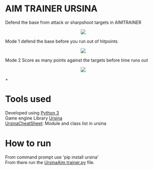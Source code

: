 # AIM TRAINER URSINA
Defend the base from attack or sharpshoot targets in AIMTRAINER  
<p align="center">
  <img src= "https://github.com/woodaaron2001/URSINA-AIM-TRAINER/tree/main/assets" />
</p>


Mode 1 defend the base before you run out of hitpoints  

<p align="center">
  <img src="https://github.com/UCD-COMP20050/EvaBot/blob/main/Risk%20EvaBot/res/Logo.jpeg" />
</p>

Mode 2 Score as many points against the targets before time runs out 

<p align="center">
  <img src="https://github.com/UCD-COMP20050/EvaBot/blob/main/Risk%20EvaBot/res/Logo.jpeg" />
</p>+


# Tools used
Developed using [Python 3](https://www.python.org/downloads/)  
Game engine Library [Ursina](https://www.ursinaengine.org/)    
[UrsinaCheatSheet](https://www.ursinaengine.org/cheat_sheet.html): Module and class list in ursina  

# How to run
 From command prompt use 'pip install ursina'  
 From there run the [UrsinaAim trainer.py](https://github.com/woodaaron2001/URSINA-AIM-TRAINER/blob/main/UrsinaAimTrainer.py) file.

